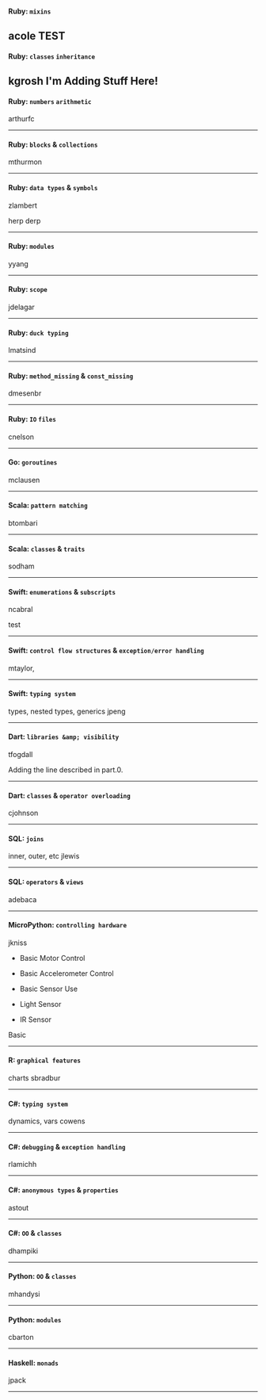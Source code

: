 

#### Ruby: `mixins`
acole
TEST
--

#### Ruby: `classes` `inheritance`
kgrosh
I'm Adding Stuff Here!
---

#### Ruby: `numbers` `arithmetic`
arthurfc

---

#### Ruby: `blocks` &amp; `collections`
mthurmon

---

#### Ruby: `data types` &amp; `symbols`
zlambert

herp derp

---

#### Ruby: `modules`
yyang

---

#### Ruby: `scope`
jdelagar

---

#### Ruby: `duck typing`
lmatsind

---

#### Ruby: `method_missing` &amp; `const_missing`
dmesenbr

---

#### Ruby: `IO` `files`
cnelson

---

#### Go: `goroutines`
mclausen

---

#### Scala: `pattern matching` 
btombari

---

#### Scala: `classes` &amp; `traits`
sodham

---

#### Swift: `enumerations` &amp; `subscripts`
ncabral

test

---

#### Swift: `control flow structures` &amp; `exception/error handling`
mtaylor, 

---

#### Swift: `typing system`
types, nested types, generics
jpeng

---

#### Dart: `libraries &amp; visibility`
tfogdall

Adding the line described in part.0.

---

#### Dart: `classes` &amp; `operator overloading`
cjohnson

---

#### SQL: `joins`
inner, outer, etc
jlewis

---

#### SQL: `operators` &amp; `views`
adebaca

---

#### MicroPython: `controlling hardware`
jkniss

- Basic Motor Control

- Basic Accelerometer Control

- Basic Sensor Use

- Light Sensor

- IR Sensor


Basic 

---

#### R: `graphical features`
charts
sbradbur

---

#### C#: `typing system`
dynamics, vars 
cowens

---

#### C#: `debugging` &amp; `exception handling`
rlamichh

---

#### C#: `anonymous types` &amp; `properties`
astout

---

#### C#: `OO` &amp; `classes`
dhampiki

---

#### Python: `OO` &amp; `classes`
mhandysi

---

#### Python: `modules`
cbarton

---

#### Haskell: `monads`
jpack

---
